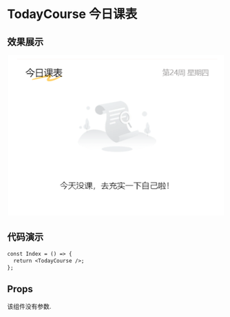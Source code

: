 # TodayCourse 今日课表

## 效果展示

![alt text](assets/1754565578458image.png)

## 代码演示

```tsx
const Index = () => {
  return <TodayCourse />;
};
```

## Props

该组件没有参数.
